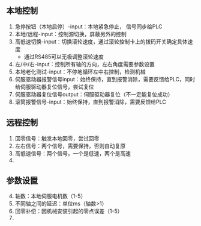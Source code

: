 ## 本地控制
1. 急停按钮（本地启停）-input：本地紧急停止， 信号同步给PLC
2. 本地/远程-input：控制源切换，屏蔽另外的控制
3. 高低速切换-input：切换滚轮速度，通过滚轮控制卡上的拨码开关确定具体速度
	- 通过RS485可以无极调整滚轮速度
4. 左/中/右-input：控制所有轴的方向，左右角度需要参数设置
5. 本地老化测试-input：不停地循环左中右控制，检测机械
6. 伺服驱动器报警信号input：始终保持，直到报警消除，需要反馈给PLC，同时给伺服驱动器复位信号，尝试复位
7. 伺服驱动器复位信号output：伺服驱动器复位（不一定能复位成功）
8. 滚筒报警信号-input：始终保持，直到报警消除，需要反馈给PLC

## 远程控制
1. 回零信号：触发本地回零，尝试回零
2. 左右信号：两个信号，需要保持，否则自动复原
3. 高低速信号：两个信号，一个是低速，两个是高速
4. 
## 参数设置
4. 轴数：本地伺服电机数（1-5）
5. 不同轴之间的延迟：单位ms（轴数>1）
6. 回零补偿：因机械安装引起的零点误差（1-5）
7. 
